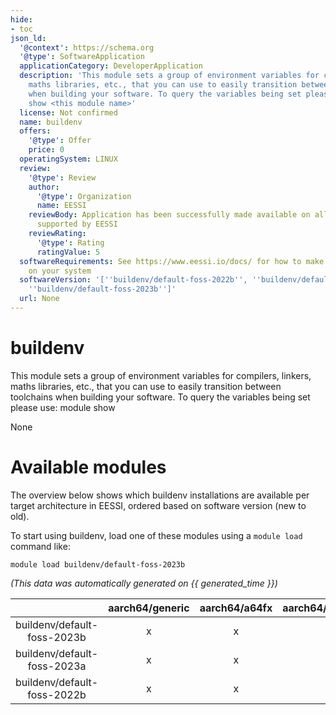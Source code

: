 ```yaml
---
hide:
- toc
json_ld:
  '@context': https://schema.org
  '@type': SoftwareApplication
  applicationCategory: DeveloperApplication
  description: 'This module sets a group of environment variables for compilers, linkers,
    maths libraries, etc., that you can use to easily transition between toolchains
    when building your software. To query the variables being set please use: module
    show <this module name>'
  license: Not confirmed
  name: buildenv
  offers:
    '@type': Offer
    price: 0
  operatingSystem: LINUX
  review:
    '@type': Review
    author:
      '@type': Organization
      name: EESSI
    reviewBody: Application has been successfully made available on all architectures
      supported by EESSI
    reviewRating:
      '@type': Rating
      ratingValue: 5
  softwareRequirements: See https://www.eessi.io/docs/ for how to make EESSI available
    on your system
  softwareVersion: '[''buildenv/default-foss-2022b'', ''buildenv/default-foss-2023a'',
    ''buildenv/default-foss-2023b'']'
  url: None
---
```


buildenv
========


This module sets a group of environment variables for compilers, linkers, maths libraries, etc., that you can use to easily transition between toolchains when building your software. To query the variables being set please use: module show <this module name>

None
# Available modules


The overview below shows which buildenv installations are available per target architecture in EESSI, ordered based on software version (new to old).

To start using buildenv, load one of these modules using a `module load` command like:

```shell
module load buildenv/default-foss-2023b
```

*(This data was automatically generated on {{ generated_time }})*

| |aarch64/generic|aarch64/a64fx|aarch64/neoverse_n1|aarch64/neoverse_v1|aarch64/nvidia/grace|x86_64/generic|x86_64/amd/zen2|x86_64/amd/zen3|x86_64/amd/zen4|x86_64/intel/cascadelake|x86_64/intel/haswell|x86_64/intel/icelake|x86_64/intel/sapphirerapids|x86_64/intel/skylake_avx512|
| :---: | :---: | :---: | :---: | :---: | :---: | :---: | :---: | :---: | :---: | :---: | :---: | :---: | :---: | :---: |
|buildenv/default-foss-2023b|x|x|x|x|x|x|x|x|x|x|x|x|x|x|
|buildenv/default-foss-2023a|x|x|x|x|x|x|x|x|x|x|x|x|x|x|
|buildenv/default-foss-2022b|x|x|x|x|x|x|x|x|x|x|x|x|x|x|
